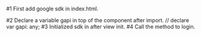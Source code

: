 #1 First add google sdk in index.html.
<!-- <script src="https://apis.google.com/js/platform.js"></script> -->
#2 Declare a variable gapi in top of the component after import.
    // declare var gapi: any;
#3 Initialized sdk in after view init.
    <!-- 
        ngAfterViewInit(){
            initialization goes here
        } 
    -->
#4 Call the method to login.
    <!-- 
        login method
    -->